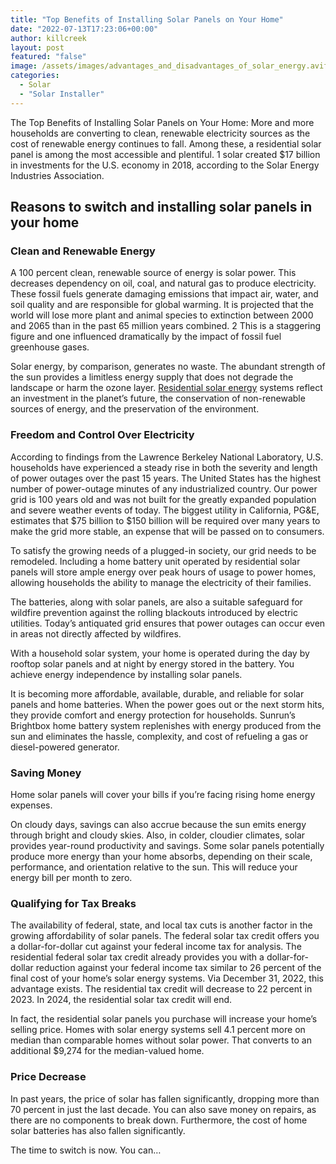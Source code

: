 ```yaml
---
title: "Top Benefits of Installing Solar Panels on Your Home"
date: "2022-07-13T17:23:06+00:00"
author: killcreek
layout: post
featured: "false"
image: /assets/images/advantages_and_disadvantages_of_solar_energy.avif
categories:
  - Solar
  - "Solar Installer"
---
```


The Top Benefits of Installing Solar Panels on Your Home: More and more households are converting to clean, renewable electricity sources as the cost of renewable energy continues to fall. Among these, a residential solar panel is among the most accessible and plentiful. 1 solar created $17 billion in investments for the U.S. economy in 2018, according to the Solar Energy Industries Association.

## Reasons to switch and installing solar panels in your home

### Clean and Renewable Energy

A 100 percent clean, renewable source of energy is solar power. This decreases dependency on oil, coal, and natural gas to produce electricity. These fossil fuels generate damaging emissions that impact air, water, and soil quality and are responsible for global warming. It is projected that the world will lose more plant and animal species to extinction between 2000 and 2065 than in the past 65 million years combined. 2 This is a staggering figure and one influenced dramatically by the impact of fossil fuel greenhouse gases.

Solar energy, by comparison, generates no waste. The abundant strength of the sun provides a limitless energy supply that does not degrade the landscape or harm the ozone layer. [Residential solar energy](/how-do-solar-panels-work/) systems reflect an investment in the planet’s future, the conservation of non-renewable sources of energy, and the preservation of the environment.

### Freedom and Control Over Electricity

According to findings from the Lawrence Berkeley National Laboratory, U.S. households have experienced a steady rise in both the severity and length of power outages over the past 15 years. The United States has the highest number of power-outage minutes of any industrialized country. Our power grid is 100 years old and was not built for the greatly expanded population and severe weather events of today. The biggest utility in California, PG&amp;E, estimates that $75 billion to $150 billion will be required over many years to make the grid more stable, an expense that will be passed on to consumers.

To satisfy the growing needs of a plugged-in society, our grid needs to be remodeled. Including a home battery unit operated by residential solar panels will store ample energy over peak hours of usage to power homes, allowing households the ability to manage the electricity of their families.

The batteries, along with solar panels, are also a suitable safeguard for wildfire prevention against the rolling blackouts introduced by electric utilities. Today’s antiquated grid ensures that power outages can occur even in areas not directly affected by wildfires.

With a household solar system, your home is operated during the day by rooftop solar panels and at night by energy stored in the battery. You achieve energy independence by installing solar panels.

It is becoming more affordable, available, durable, and reliable for solar panels and home batteries. When the power goes out or the next storm hits, they provide comfort and energy protection for households. Sunrun’s Brightbox home battery system replenishes with energy produced from the sun and eliminates the hassle, complexity, and cost of refueling a gas or diesel-powered generator.

### Saving Money

Home solar panels will cover your bills if you’re facing rising home energy expenses.

On cloudy days, savings can also accrue because the sun emits energy through bright and cloudy skies. Also, in colder, cloudier climates, solar provides year-round productivity and savings. Some solar panels potentially produce more energy than your home absorbs, depending on their scale, performance, and orientation relative to the sun. This will reduce your energy bill per month to zero.

### Qualifying for Tax Breaks

The availability of federal, state, and local tax cuts is another factor in the growing affordability of solar panels. The federal solar tax credit offers you a dollar-for-dollar cut against your federal income tax for analysis. The residential federal solar tax credit already provides you with a dollar-for-dollar reduction against your federal income tax similar to 26 percent of the final cost of your home’s solar energy systems. Via December 31, 2022, this advantage exists. The residential tax credit will decrease to 22 percent in 2023. In 2024, the residential solar tax credit will end.

In fact, the residential solar panels you purchase will increase your home’s selling price. Homes with solar energy systems sell 4.1 percent more on median than comparable homes without solar power. That converts to an additional $9,274 for the median-valued home.

### Price Decrease

In past years, the price of solar has fallen significantly, dropping more than 70 percent in just the last decade. You can also save money on repairs, as there are no components to break down. Furthermore, the cost of home solar batteries has also fallen significantly.

The time to switch is now. You can…

